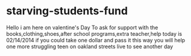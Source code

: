 starving-students-fund
======================

Hello i am here on valentine's Day To ask for support with the books,clothing,shoes,after school programs,extra teacher,help today is 02/14/2014 if you could take one dollar and pass it this way you will help one more struggling teen on oakland streets live to see another day 
